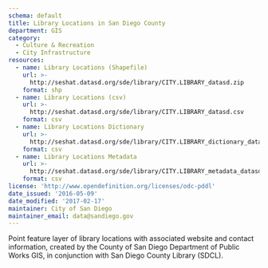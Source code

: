 ```yaml
---
schema: default
title: Library Locations in San Diego County
department: GIS
category:
  - Culture & Recreation
  - City Infrastructure
resources:
  - name: Library Locations (Shapefile)
    url: >-
      http://seshat.datasd.org/sde/library/CITY.LIBRARY_datasd.zip
    format: shp
  - name: Library Locations (csv)
    url: >-
      http://seshat.datasd.org/sde/library/CITY.LIBRARY_datasd.csv
    format: csv
  - name: Library Locations Dictionary
    url: >-
      http://seshat.datasd.org/sde/library/CITY.LIBRARY_dictionary_datasd.csv
    format: csv
  - name: Library Locations Metadata
    url: >-
      http://seshat.datasd.org/sde/library/CITY.LIBRARY_metadata_datasd.csv
    format: csv
license: 'http://www.opendefinition.org/licenses/odc-pddl'
date_issued: '2016-05-09'
date_modified: '2017-02-17'
maintainer: City of San Diego
maintainer_email: data@sandiego.gov
---
```

Point feature layer of library locations with associated website and contact
information, created by the County of San Diego Department of Public Works
GIS, in conjunction with San Diego County Library (SDCL).
